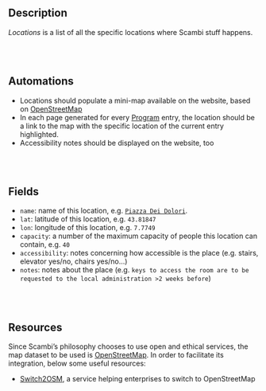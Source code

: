 ## Description

*Locations* is a list of all the specific locations where Scambi stuff happens.

<br>
<br>

## Automations

- Locations should populate a mini-map available on the website, based on [OpenStreetMap](https://openstreetmap.org)
- In each page generated for every [Program] entry, the location should be a link to the map with the specific location of the current entry highlighted.
- Accessibility notes should be displayed on the website, too

<br>
<br>

## Fields

- `name`: name of this location, e.g. [`Piazza Dei Dolori`](https://www.openstreetmap.org/way/327173881 '“Piazza dei Dolori„ on OpenStreetMap').
- `lat`: latitude of this location, e.g. `43.81847`
- `lon`: longitude of this location, e.g. `7.7749`
- `capacity`: a number of the maximum capacity of people this location can contain, e.g. `40`
- `accessibility`: notes concerning how accessible is the place (e.g. stairs, elevator yes/no, chairs yes/no…)
- `notes`: notes about the place (e.g. `keys to access the room are to be requested to the local administration >2 weeks before`)

<br>
<br>

## Resources

Since Scambi’s philosophy chooses to use open and ethical services, the map dataset to be used is [OpenStreetMap][osm]. In order to facilitate its integration, below some useful resources:

- [Switch2OSM](https://switch2osm.org/), a service helping enterprises to switch to OpenStreetMap

[Scambi]: https://scambi.org 'Scambi Festival official website'
[Relations]: Relations.md
[Program]: Program.md
[Ideas]: Ideas.md
[Libro Soci]: LibroSoci.md
[Staff]: Staff.md
[Palanche]: Palanche.md
[Dissolvenze]: Dissolvenze.md
[Public]: Public.md
[Newsletter]: Newsletter.md
[Locations]: Locations.md
[osm]: https://osm.org
[lab]: https://scambi.org/laboratori
[pinoli]: https://scambi.org/pinoli
